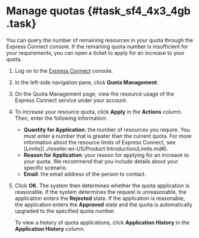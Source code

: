 # Manage quotas {#task_sf4_4x3_4gb .task}

You can query the number of remaining resources in your quota through the Express Connect console. If the remaining quota number is insufficient for your requirements, you can open a ticket to apply for an increase to your quota.

1.  Log on to the [Express Connect](https://partners-intl.console.aliyun.com/#/ri) console. 
2.  In the left-side navigation pane, click **Quota Management**.
3.  On the Quota Management page, view the resource usage of the Express Connect service under your account.
4.  To increase your resource quota, click **Apply** in the **Actions** column. Then, enter the following information: 

    -   **Quantity for Application**: the number of resources you require. You must enter a number that is greater than the current quota. For more information about the resource limits of Express Connect, see [Limits](../reseller.en-US/Product Introduction/Limits.md#).
    -   **Reason for Application**: your reason for applying for an increase to your quota. We recommend that you include details about your specific scenario.
    -   **Email**: the email address of the person to contact.
5.  Click **OK**. The system then determines whether the quota application is reasonable. If the system determines the request is unreasonable, the application enters the **Rejected** state. If the application is reasonable, the application enters the **Approved** state and the quota is automatically upgraded to the specified quota number.

    To view a history of quota applications, click **Application History** in the **Application History** column.


